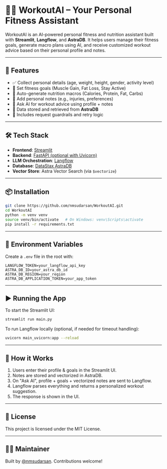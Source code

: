 # 🏋️‍♂️ WorkoutAI – Your Personal Fitness Assistant

WorkoutAI is an AI-powered personal fitness and nutrition assistant built with **Streamlit**, **Langflow**, and **AstraDB**. It helps users manage their fitness goals, generate macro plans using AI, and receive customized workout advice based on their personal profile and notes.

---

## 🚀 Features

- ✅ Collect personal details (age, weight, height, gender, activity level)
- 🎯 Set fitness goals (Muscle Gain, Fat Loss, Stay Active)
- 🍱 Auto-generate nutrition macros (Calories, Protein, Fat, Carbs)
- 📝 Add personal notes (e.g., injuries, preferences)
- 🤖 Ask AI for workout advice using profile + notes
- 💾 Data stored and retrieved from **AstraDB**
- 🔐 Includes request guardrails and retry logic

---

## 🛠️ Tech Stack

- **Frontend**: [Streamlit](https://streamlit.io)
- **Backend**: [FastAPI (optional with Uvicorn)](https://fastapi.tiangolo.com/)
- **LLM Orchestration**: [Langflow](https://github.com/langflow-ai/langflow)
- **Database**: [DataStax AstraDB](https://www.datastax.com/astra)
- **Vector Store**: Astra Vector Search (via `$vectorize`)

---

## 📦 Installation

```bash
git clone https://github.com/nmsudarsan/WorkoutAI.git
cd WorkoutAI
python -m venv venv
source venv/bin/activate   # On Windows: venv\Scripts\activate
pip install -r requirements.txt
```

---

## 🚨 Environment Variables

Create a `.env` file in the root with:

```env
LANGFLOW_TOKEN=your_langflow_api_key
ASTRA_DB_ID=your_astra_db_id
ASTRA_DB_REGION=your_region
ASTRA_DB_APPLICATION_TOKEN=your_app_token
```

---

## ▶️ Running the App

To start the Streamlit UI:

```bash
streamlit run main.py
```

To run Langflow locally (optional, if needed for timeout handling):

```bash
uvicorn main_uvicorn:app --reload
```

---

## 🧠 How it Works

1. Users enter their profile & goals in the Streamlit UI.
2. Notes are stored and vectorized in AstraDB.
3. On "Ask AI", profile + goals + vectorized notes are sent to Langflow.
4. Langflow parses everything and returns a personalized workout suggestion.
5. The response is shown in the UI.

---

## 🧾 License

This project is licensed under the MIT License.

---

## 🙋‍♂️ Maintainer

Built by [@nmsudarsan](https://github.com/nmsudarsan). Contributions welcome!